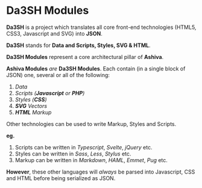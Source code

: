 # Da3SH Modules

**Da3SH** is a project which translates all core front-end technologies (HTML5, CSS3, Javascript and SVG) into **JSON**.

**Da3SH** stands for **Data and Scripts, Styles, SVG & HTML**.

**Da3SH Modules** represent a core architectural pillar of **Ashiva**.

**Ashiva Modules** *are* **Da3SH Modules**. Each contain (in a single block of JSON) one, several or all of the following:

1) *Data*
2) *Scripts (**Javascript** or **PHP**)*
3) *Styles (**CSS**)*
4) ***SVG** Vectors*
5) ***HTML** Markup*

Other technologies can be used to write Markup, Styles and Scripts.

**eg.**

1) Scripts can be written in *Typescript*, *Svelte*, *jQuery* etc.
2) Styles can be written in *Sass*, *Less*, *Stylus* etc.
3) Markup can be written in *Markdown*, *HAML*, *Emmet*, *Pug* etc.

**However**, these other languages will *always* be parsed into Javascript, CSS and HTML before being serialized as JSON.
